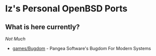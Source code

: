 # Iz's Personal OpenBSD Ports

## What is here currently?
*Not Much*
- [games/Bugdom](games/Bugdom) - Pangea Software's Bugdom For Modern Systems